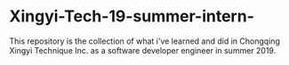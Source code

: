 # Xingyi-Tech-19-summer-intern-
This repository is the collection of what i've learned and did in Chongqing Xingyi Technique Inc. as a software developer engineer in summer 2019.
